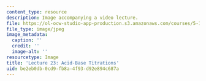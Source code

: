 ```yaml
---
content_type: resource
description: Image accompanying a video lecture.
file: https://ol-ocw-studio-app-production.s3.amazonaws.com/courses/5-111-principles-of-chemical-science-fall-2008/be2eb0db0cd9fb8a4f93d92e894c687a_23.jpg
file_type: image/jpeg
image_metadata:
  caption: ''
  credit: ''
  image-alt: ''
resourcetype: Image
title: 'Lecture 23: Acid-Base Titrations'
uid: be2eb0db-0cd9-fb8a-4f93-d92e894c687a
---
```

